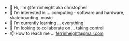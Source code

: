 - 👋 Hi, I’m @ferrinheight aka christopher
- 👀 I’m interested in ... computing - software and hardware, skateboarding, music
- 🌱 I’m currently learning ... everything
- 💞️ I’m looking to collaborate on ... taking control
- 📫 How to reach me ... ferrinheight@gmail.com

<!---
ferrinheight/ferrinheight is a ✨ special ✨ repository because its `README.md` (this file) appears on your GitHub profile.
You can click the Preview link to take a look at your changes.
--->
